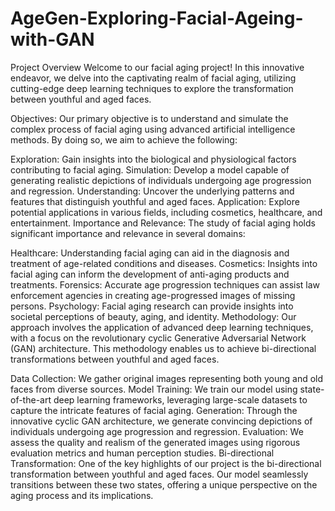 # AgeGen-Exploring-Facial-Ageing-with-GAN

Project Overview
Welcome to our facial aging project! In this innovative endeavor, we delve into the captivating realm of facial aging, utilizing cutting-edge deep learning techniques to explore the transformation between youthful and aged faces.

Objectives:
Our primary objective is to understand and simulate the complex process of facial aging using advanced artificial intelligence methods. By doing so, we aim to achieve the following:

Exploration: Gain insights into the biological and physiological factors contributing to facial aging.
Simulation: Develop a model capable of generating realistic depictions of individuals undergoing age progression and regression.
Understanding: Uncover the underlying patterns and features that distinguish youthful and aged faces.
Application: Explore potential applications in various fields, including cosmetics, healthcare, and entertainment.
Importance and Relevance:
The study of facial aging holds significant importance and relevance in several domains:

Healthcare: Understanding facial aging can aid in the diagnosis and treatment of age-related conditions and diseases.
Cosmetics: Insights into facial aging can inform the development of anti-aging products and treatments.
Forensics: Accurate age progression techniques can assist law enforcement agencies in creating age-progressed images of missing persons.
Psychology: Facial aging research can provide insights into societal perceptions of beauty, aging, and identity.
Methodology:
Our approach involves the application of advanced deep learning techniques, with a focus on the revolutionary cyclic Generative Adversarial Network (GAN) architecture. This methodology enables us to achieve bi-directional transformations between youthful and aged faces.

Data Collection: We gather original images representing both young and old faces from diverse sources.
Model Training: We train our model using state-of-the-art deep learning frameworks, leveraging large-scale datasets to capture the intricate features of facial aging.
Generation: Through the innovative cyclic GAN architecture, we generate convincing depictions of individuals undergoing age progression and regression.
Evaluation: We assess the quality and realism of the generated images using rigorous evaluation metrics and human perception studies.
Bi-directional Transformation:
One of the key highlights of our project is the bi-directional transformation between youthful and aged faces. Our model seamlessly transitions between these two states, offering a unique perspective on the aging process and its implications.
